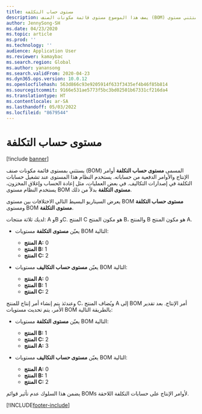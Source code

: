 ```yaml
---
title: مستوى حساب التكلفة
description: يصف هذا الموضوع مستوى قائمة مكونات الصنف (BOM) الذي يسمى مستوى حساب التكلفة. يستثني مستوى BOM هذا أوامر الإنتاج والأوامر الدفعية من حساباته.
author: JennySong-SH
ms.date: 04/23/2020
ms.topic: article
ms.prod: ''
ms.technology: ''
audience: Application User
ms.reviewer: kamaybac
ms.search.region: Global
ms.author: yanansong
ms.search.validFrom: 2020-04-23
ms.dyn365.ops.version: 10.0.12
ms.openlocfilehash: 563d866c93e9205914f633f3435ef4b46f85b814
ms.sourcegitcommit: 9166e531ae5773f5bc3bd02501b67331cf216da4
ms.translationtype: HT
ms.contentlocale: ar-SA
ms.lasthandoff: 05/03/2022
ms.locfileid: "8679544"
---
```

# <a name="cost-calculation-level"></a>مستوى حساب التكلفة

[!include [banner](../includes/banner.md)]

يستثني بمستوى قائمة مكونات صنف (BOM) المسمى **مستوى حساب التكلفة** أوامر الإنتاج والأوامر الدفعية من حساباته. يستخدم النظام هذا المستوى عند تشغيل حسابات التكلفة في إصدارات التكاليف. في بعض العمليات، مثل إعادة الحساب وإغلاق المخزون، يستخدم النظام مستوى BOM **مستوى التكلفة** بدلاً من ذلك.

يعرض السيناريو البسيط التالي الاختلافات بين مستوى BOM **مستوى حساب التكلفة** ومستوى BOM **مستوى التكلفة**.

لديك ثلاثة منتجات: A وB وC. المنتج C هو مكون المنتج B، والمنتج B هو مكون المنتج A.

- يعيّن **مستوى التكلفة** مستويات BOM التالية:

    - **المنتج A:** 0
    - **المنتج B:** 1
    - **المنتج C:** 2

- يعيّن **مستوى حساب التكاليف** مستويات BOM التالية:

    - **المنتج A:** 0
    - **المنتج B:** 1
    - **المنتج C:** 2

وعندئذ يتم إنشاء أمر إنتاج للمنتج C، ويُضاف المنتج A إلى BOM أمر الإنتاج. بعد تقدير الأمر، يتم تحديث مستويات BOM بالطريقة التالية:

- يعيّن **مستوى التكلفة** مستويات BOM التالية:

    - **المنتج B:** 1
    - **المنتج C:** 2
    - **المنتج A:** 3

- يعيّن **مستوى حساب التكاليف** مستويات BOM التالية:

    - **المنتج A:** 0
    - **المنتج B:** 1
    - **المنتج C:** 2

يضمن هذا السلوك عدم تأثير قوائم BOMs لأوامر الإنتاج على حسابات التكلفة اللاحقة.


[!INCLUDE[footer-include](../../includes/footer-banner.md)]